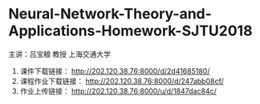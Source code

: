# Neural-Network-Theory-and-Applications-Homework-SJTU2018
主讲：吕宝粮 教授 上海交通大学
1. 课件下载链接：
http://202.120.38.76:8000/d/2d41685180/ 
2. 课程作业下载链接：
http://202.120.38.76:8000/d/247abb08cf/
3. 作业上传链接：
http://202.120.38.76:8000/u/d/1847dac84c/

